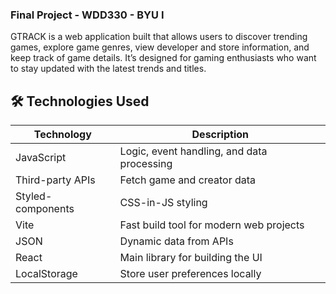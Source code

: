 ### Final Project - WDD330 - BYU I

GTRACK is a web application built that allows users to discover trending games, explore game genres, view developer and store information, and keep track of game details. It’s designed for gaming enthusiasts who want to stay updated with the latest trends and titles.

## 🛠️ Technologies Used

| Technology        | Description |
|-------------------|-------------|
| JavaScript        | Logic, event handling, and data processing |
| Third-party APIs  | Fetch game and creator data |
| Styled-components | CSS-in-JS styling |
| Vite              | Fast build tool for modern web projects |
| JSON              | Dynamic data from APIs |
| React             | Main library for building the UI |
| LocalStorage      | Store user preferences locally |

